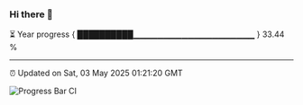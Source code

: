 ### Hi there 👋

⏳ Year progress { ██████████▁▁▁▁▁▁▁▁▁▁▁▁▁▁▁▁▁▁▁▁ } 33.44 %

---

⏰ Updated on Sat, 03 May 2025 01:21:20 GMT

![Progress Bar CI](https://github.com/JuvenileQ/Progress-Bar-CI/workflows/main/badge.svg)
